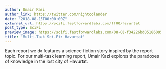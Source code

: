 ```yaml
---
author: Umair Kazi
author_link: https://twitter.com/nightcolander
date: "2018-08-15T00:00:00Z"
external_url: https://scifi.fastforwardlabs.com/ff08/havurtat
post_type: SciFi
preview_image: https://scifi.fastforwardlabs.com/08-01-f34226bd05186095e6feb166414361a5.svg
title: 'Multi-Task Sci-Fi: Havurtat'
---
```


Each report we do features a science-fiction story inspired by the report topic. For our multi-task learning report, Umair Kazi explores the paradoxes of knowledge in the lost city of Havurtat.
